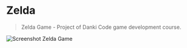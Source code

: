 # Zelda

> Zelda Game - Project of Danki Code game development course.

![Screenshot Zelda Game](https://github.com/Dirack/Zelda/blob/develop/0.1/images/zelda-Game.png)
